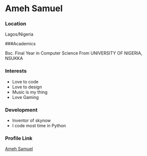 # Ameh Samuel

### Location

Lagos/Nigeria

###Academics

Bsc. Final Year in Computer Science
From UNIVERSITY OF NIGERIA, NSUKKA

### Interests

- Love to code
- Love to design
- Music is my thing
- Love Gaming

### Development

- Inventor of skynow
- I code most time in Python

### Profile Link

[Ameh Samuel](https://github.com/propersam)
